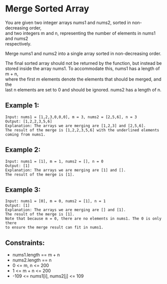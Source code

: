 # Merge Sorted Array

You are given two integer arrays nums1 and nums2, sorted in non-decreasing order,  
and two integers m and n, representing the number of elements in nums1 and nums2  
respectively.

Merge nums1 and nums2 into a single array sorted in non-decreasing order.

The final sorted array should not be returned by the function, but instead be  
stored inside the array nums1. To accommodate this, nums1 has a length of m + n,  
where the first m elements denote the elements that should be merged, and the  
last n elements are set to 0 and should be ignored. nums2 has a length of n.

## Example 1:

    Input: nums1 = [1,2,3,0,0,0], m = 3, nums2 = [2,5,6], n = 3
    Output: [1,2,2,3,5,6]
    Explanation: The arrays we are merging are [1,2,3] and [2,5,6].
    The result of the merge is [1,2,2,3,5,6] with the underlined elements  
    coming from nums1.

## Example 2:

    Input: nums1 = [1], m = 1, nums2 = [], n = 0
    Output: [1]
    Explanation: The arrays we are merging are [1] and [].
    The result of the merge is [1].
    
## Example 3:

    Input: nums1 = [0], m = 0, nums2 = [1], n = 1
    Output: [1]
    Explanation: The arrays we are merging are [] and [1].
    The result of the merge is [1].
    Note that because m = 0, there are no elements in nums1. The 0 is only there  
    to ensure the merge result can fit in nums1.

 

## Constraints:

* nums1.length == m + n
* nums2.length == n
* 0 <= m, n <= 200
* 1 <= m + n <= 200
* -109 <= nums1[i], nums2[j] <= 109
